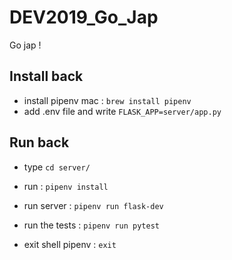 # DEV2019_Go_Jap

Go jap !

## Install back
* install pipenv
mac : `brew install pipenv`
* add .env file and write `FLASK_APP=server/app.py`

## Run back
* type `cd server/`
* run : `pipenv install`
* run server : `pipenv run flask-dev`
* run the tests : `pipenv run pytest`

* exit shell pipenv : `exit`
